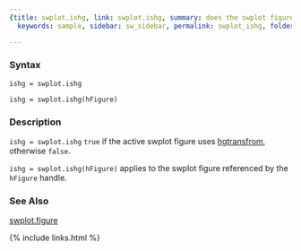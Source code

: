 ```yaml
---
{title: swplot.ishg, link: swplot.ishg, summary: does the swplot figure uses hgtransform,
  keywords: sample, sidebar: sw_sidebar, permalink: swplot_ishg, folder: swplot, mathjax: true}

---
```

  
### Syntax
  
`ishg = swplot.ishg`
 
`ishg = swplot.ishg(hFigure)`
  
### Description
  
`ishg = swplot.ishg` `true` if the active swplot figure uses
[hgtransfrom](https://www.mathworks.com/help/matlab/ref/hgtransfrom.html), otherwise `false`.
  
`ishg = swplot.ishg(hFigure)` applies to the swplot figure referenced by
the `hFigure` handle.
 
### See Also
 
[swplot.figure](swplot_figure)
 

{% include links.html %}

